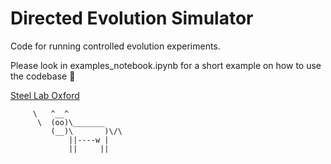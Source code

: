 # Directed Evolution Simulator
Code for running controlled evolution experiments. 

Please look in examples_notebook.ipynb for a short example on how to use the codebase 🙂


[Steel Lab Oxford](http://steel.ac/)

         \   ^__^
          \  (oo)\_______
             (__)\       )\/\
                 ||----w |
                 ||     ||
